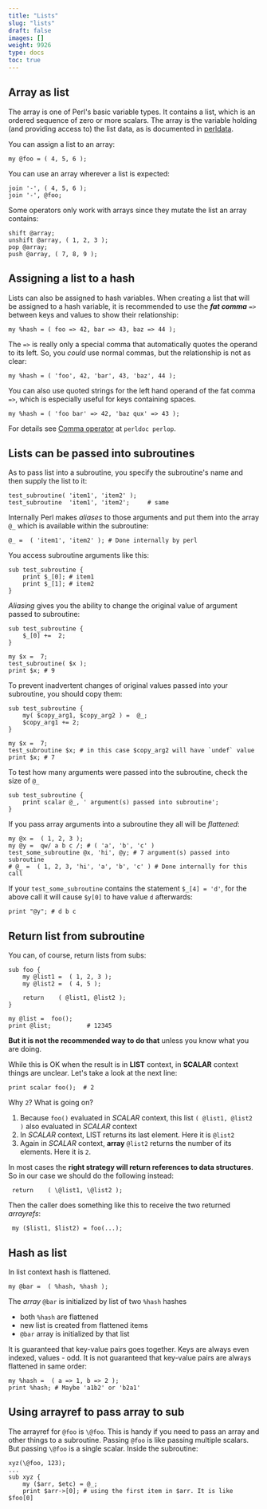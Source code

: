 ```yaml
---
title: "Lists"
slug: "lists"
draft: false
images: []
weight: 9926
type: docs
toc: true
---
```


## Array as list
The array is one of Perl's basic variable types. It contains a list, which is an ordered sequence of zero or more scalars. The array is the variable holding (and providing access to) the list data, as is documented in [perldata](http://perldoc.perl.org/perldata.html).

You can assign a list to an array:

    my @foo = ( 4, 5, 6 );

You can use an array wherever a list is expected:

    join '-', ( 4, 5, 6 );
    join '-', @foo;

Some operators only work with arrays since they mutate the list an array contains:

    shift @array;
    unshift @array, ( 1, 2, 3 );
    pop @array;
    push @array, ( 7, 8, 9 );



## Assigning a list to a hash
Lists can also be assigned to hash variables. When creating a list that will be assigned to a hash variable, it is recommended to use the ***fat comma*** `=>` between keys and values to show their relationship:

    my %hash = ( foo => 42, bar => 43, baz => 44 );

The `=>` is really only a special comma that automatically quotes the operand to its left. So, you *could* use normal commas, but the relationship is not as clear:

    my %hash = ( 'foo', 42, 'bar', 43, 'baz', 44 );

You can also use quoted strings for the left hand operand of the fat comma `=>`, which is especially useful for keys containing spaces.

    my %hash = ( 'foo bar' => 42, 'baz qux' => 43 );

For details see [Comma operator](http://perldoc.perl.org/perlop.html#Comma-Operator) at `perldoc perlop`.

## Lists can be passed into subroutines
As to pass list into a subroutine, you specify the subroutine's name and then supply the list to it:

    test_subroutine( 'item1', 'item2' );
    test_subroutine  'item1', 'item2';     # same

Internally Perl makes *aliases* to those arguments and put them into the array `@_` which is available within the subroutine: 

    @_ =  ( 'item1', 'item2' ); # Done internally by perl

You access subroutine arguments like this:

    sub test_subroutine {
        print $_[0]; # item1
        print $_[1]; # item2
    }

*Aliasing* gives you the ability to change the original value of argument passed to subroutine:
    
    sub test_subroutine {
        $_[0] +=  2;
    }

    my $x =  7;
    test_subroutine( $x );
    print $x; # 9

To prevent inadvertent changes of original values passed into your subroutine, you should copy them:

    sub test_subroutine {
        my( $copy_arg1, $copy_arg2 ) =  @_;
        $copy_arg1 += 2;
    }

    my $x =  7;
    test_subroutine $x; # in this case $copy_arg2 will have `undef` value
    print $x; # 7

To test how many arguments were passed into the subroutine, check the size of `@_`

    sub test_subroutine {
        print scalar @_, ' argument(s) passed into subroutine';
    }

If you pass array arguments into a subroutine they all will be *flattened*:

    my @x =  ( 1, 2, 3 );
    my @y =  qw/ a b c /; # ( 'a', 'b', 'c' )
    test_some_subroutine @x, 'hi', @y; # 7 argument(s) passed into subroutine
    # @_ =  ( 1, 2, 3, 'hi', 'a', 'b', 'c' ) # Done internally for this call

If your `test_some_subroutine` contains the statement `$_[4] = 'd'`, for the above call it will cause `$y[0]` to have value `d` afterwards:
    
    print "@y"; # d b c


## Return list from subroutine
You can, of course, return lists from subs:

    sub foo {
        my @list1 =  ( 1, 2, 3 );
        my @list2 =  ( 4, 5 );
    
        return    ( @list1, @list2 );
    }
    
    my @list =  foo();
    print @list;          # 12345

**But it is not the recommended way to do that** unless you know what you are doing.

While this is OK when the result is in **LIST** context, in **SCALAR** context things are unclear. Let's take a look at the next line:

    print scalar foo();  # 2

Why `2`? What is going on?

1. Because `foo()` evaluated in *SCALAR* context, this list `( @list1, @list2 )` also evaluated in *SCALAR* context
2. In *SCALAR* context, LIST returns its last element. Here it is `@list2`
3. Again in *SCALAR* context, **array** `@list2` returns the number of its elements. Here it is `2`.

In most cases the **right strategy will return references to data structures**.  
So in our case we should do the following instead:

     return    ( \@list1, \@list2 );

Then the caller does something like this to receive the two returned _arrayrefs_:

     my ($list1, $list2) = foo(...);

## Hash as list
In list context hash is flattened.

    my @bar =  ( %hash, %hash );

The *array* `@bar` is initialized by list of two `%hash` hashes
 - both `%hash` are flattened
 - new list is created from flattened items
 - `@bar` array is initialized by that list

It is guaranteed that key-value pairs goes together. Keys are always even indexed, values - odd. It is not guaranteed that key-value pairs are always flattened in same order:

    my %hash =  ( a => 1, b => 2 );
    print %hash; # Maybe 'a1b2' or 'b2a1'

## Using arrayref to pass array to sub
The arrayref for `@foo` is `\@foo`.  This is handy if you need to pass an array and other things to a subroutine.  Passing `@foo` is like passing multiple scalars.  But passing `\@foo` is a single scalar.  Inside the subroutine:

    xyz(\@foo, 123);
    ...
    sub xyz {
        my ($arr, $etc) = @_;
        print $arr->[0]; # using the first item in $arr. It is like $foo[0]

